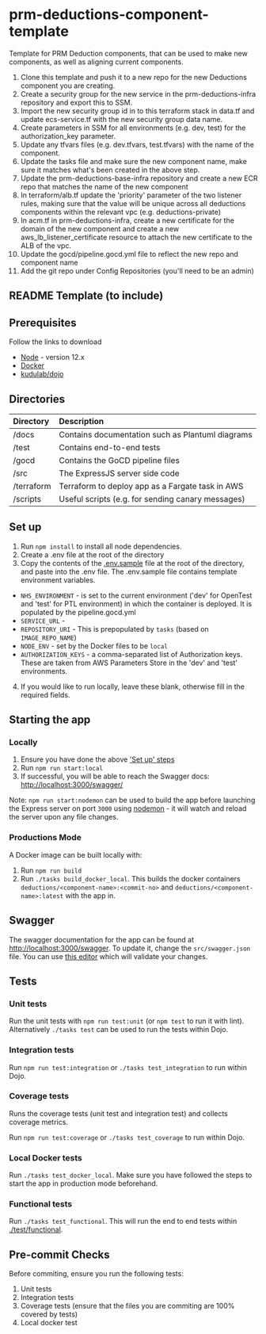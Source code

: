 # prm-deductions-component-template

Template for PRM Deduction components, that can be used to make new components, as well as aligning current components.

1. Clone this template and push it to a new repo for the new Deductions component you are creating.
2. Create a security group for the new service in the prm-deductions-infra repository and export this to SSM.
3. Import the new security group id in to this terraform stack in data.tf and update ecs-service.tf with the new security group data name.
4. Create parameters in SSM for all environments (e.g. dev, test) for the authorization_key parameter.
5. Update any tfvars files (e.g. dev.tfvars, test.tfvars) with the name of the component.
6. Update the tasks file and make sure the new component name, make sure it matches what's been created in the above step.
7. Update the prm-deductions-base-infra repository and create a new ECR repo that matches the name of the new component
8. In terraform/alb.tf update the 'priority' parameter of the two listener rules, making sure that the value will be unique across all deductions components within the relevant vpc (e.g. deductions-private)
9. In acm.tf in prm-deductions-infra, create a new certificate for the domain of the new component and create a new aws_lb_listener_certificate resource to attach the new certificate to the ALB of the vpc.
10. Update the gocd/pipeline.gocd.yml file to reflect the new repo and component name
11. Add the git repo under Config Repositories (you'll need to be an admin)

## README Template (to include)

## Prerequisites

Follow the links to download

- [Node](https://nodejs.org/en/download/package-manager/#nvm) - version 12.x
- [Docker](https://docs.docker.com/install/)
- [kudulab/dojo](https://github.com/kudulab/dojo#installation)

## Directories

| Directory  | Description                                       |
| :--------- | :------------------------------------------------ |
| /docs      | Contains documentation such as Plantuml diagrams  |
| /test      | Contains end-to-end tests                         |
| /gocd      | Contains the GoCD pipeline files                  |
| /src       | The ExpressJS server side code                    |
| /terraform | Terraform to deploy app as a Fargate task in AWS  |
| /scripts   | Useful scripts (e.g. for sending canary messages) |

## Set up

1. Run `npm install` to install all node dependencies.
2. Create a .env file at the root of the directory
3. Copy the contents of the [.env.sample](./.env.sample) file at the root of the directory, and paste into the .env file. The .env.sample file contains template environment variables.

- `NHS_ENVIRONMENT` - is set to the current environment ('dev' for OpenTest and 'test' for PTL environment) in which the container is deployed. It is populated by the pipeline.gocd.yml
- `SERVICE_URL` -
- `REPOSITORY_URI` - This is prepopulated by `tasks` (based on `IMAGE_REPO_NAME`)
- `NODE_ENV` - set by the Docker files to be `local`
- `AUTHORIZATION_KEYS` - a comma-separated list of Authorization keys. These are taken from AWS Parameters Store in the 'dev' and 'test' environments.

4. If you would like to run locally, leave these blank, otherwise fill in the required fields.

## Starting the app

### Locally

1. Ensure you have done the above ['Set up' steps](#Set-up)
2. Run `npm run start:local`
3. If successful, you will be able to reach the Swagger docs: [http://localhost:3000/swagger/](http://localhost:3000/swagger/)

Note: `npm run start:nodemon` can be used to build the app before launching the Express server on port `3000` using [nodemon](https://www.npmjs.com/package/nodemon) - it will watch and reload the server upon any file changes.

### Productions Mode

A Docker image can be built locally with:

1. Run `npm run build`
2. Run `./tasks build_docker_local`. This builds the docker containers `deductions/<component-name>:<commit-no>` and `deductions/<component-name>:latest` with the app in.

## Swagger

The swagger documentation for the app can be found at [http://localhost:3000/swagger](http://localhost:3000/swagger). To update it, change the
`src/swagger.json` file. You can use [this editor](https://editor.swagger.io/) which will validate your changes.

## Tests

### Unit tests

Run the unit tests with `npm run test:unit` (or `npm test` to run it with lint). Alternatively `./tasks test` can be used to run the tests within Dojo.

### Integration tests

Run `npm run test:integration` or `./tasks test_integration` to run within Dojo.

### Coverage tests

Runs the coverage tests (unit test and integration test) and collects coverage metrics.

Run `npm run test:coverage` or `./tasks test_coverage` to run within Dojo.

### Local Docker tests

Run `./tasks test_docker_local`. Make sure you have followed the steps to start the app in production mode beforehand.

### Functional tests

Run `./tasks test_functional`. This will run the end to end tests within [./test/functional](./test/functional).

## Pre-commit Checks

Before commiting, ensure you run the following tests:

1. Unit tests
2. Integration tests
3. Coverage tests (ensure that the files you are commiting are 100% covered by tests)
4. Local docker test
